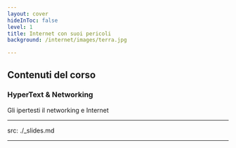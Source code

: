 ```yaml
---
layout: cover
hideInToc: false
level: 1
title: Internet con suoi pericoli
background: /internet/images/terra.jpg

---
```


## Contenuti del corso

### HyperText & Networking

Gli ipertesti il networking e Internet

<Toc columns="2" maxDepth="2" minDepth="2" mode="next" />

---
src: ./_slides.md

---
